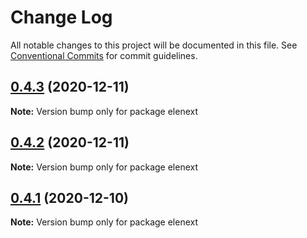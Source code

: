 # Change Log

All notable changes to this project will be documented in this file.
See [Conventional Commits](https://conventionalcommits.org) for commit guidelines.

## [0.4.3](https://github.com/JasKang/elenext/compare/elenext@0.4.2...elenext@0.4.3) (2020-12-11)

**Note:** Version bump only for package elenext





## [0.4.2](https://github.com/JasKang/elenext/compare/elenext@0.4.1...elenext@0.4.2) (2020-12-11)

**Note:** Version bump only for package elenext





## [0.4.1](https://github.com/JasKang/elenext/compare/elenext@0.3.0...elenext@0.4.1) (2020-12-10)

**Note:** Version bump only for package elenext
